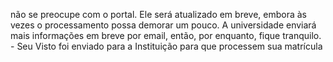 não se preocupe com o portal. Ele será atualizado em breve, embora às vezes o processamento possa demorar um pouco. A universidade enviará mais informações em breve por email, então, por enquanto, fique tranquilo. - Seu Visto foi enviado para a Instituição para que processem sua matrícula